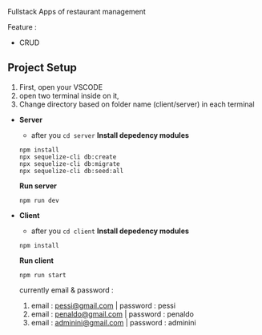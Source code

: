 Fullstack Apps of restaurant management

Feature :

- CRUD

## Project Setup

1. First, open your VSCODE
2. open two terminal inside on it,
3. Change directory based on folder name (client/server) in each terminal

- **Server**

  - after you `cd server`
    **Install depedency modules**

  ```
  npm install
  npx sequelize-cli db:create
  npx sequelize-cli db:migrate
  npx sequelize-cli db:seed:all
  ```

  **Run server**

  ```
  npm run dev
  ```

- **Client**

  - after you `cd client`
    **Install depedency modules**

  ```
  npm install
  ```

  **Run client**

  ```
  npm run start
  ```

  currently email & password :

  1. email : pessi@gmail.com | password : pessi
  2. email : penaldo@gmail.com | password : penaldo
  3. email : adminini@gmail.com | password : adminini
